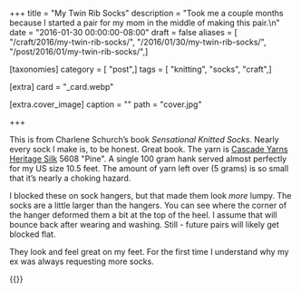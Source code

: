 +++
title = "My Twin Rib Socks"
description = "Took me a couple months because I started a pair for my mom in the middle of making this pair.\n"
date = "2016-01-30 00:00:00-08:00"
draft = false
aliases = [ "/craft/2016/my-twin-rib-socks/", "/2016/01/30/my-twin-rib-socks/", "/post/2016/01/my-twin-rib-socks/",]

[taxonomies]
category = [ "post",]
tags = [ "knitting", "socks", "craft",]

[extra]
card = "_card.webp"

[extra.cover_image]
caption = ""
path = "cover.jpg"

+++

This is from Charlene Schurch’s book *Sensational Knitted Socks*. Nearly
every sock I make is, to be honest. Great book. The yarn is [Cascade
Yarns Heritage
Silk](http://www.cascadeyarns.com/cascade-HeritageSilk.htm) 5608 "Pine".
A single 100 gram hank served almost perfectly for my US size 10.5 feet.
The amount of yarn left over (5 grams) is so small that it’s nearly a
choking hazard.

I blocked these on sock hangers, but that made them look *more* lumpy.
The socks are a little larger than the hangers. You can see where the
corner of the hanger deformed them a bit at the top of the heel. I
assume that will bounce back after wearing and washing. Still - future
pairs will likely get blocked flat.

They look and feel great on my feet. For the first time I understand why
my ex was always requesting more socks.

{{}}